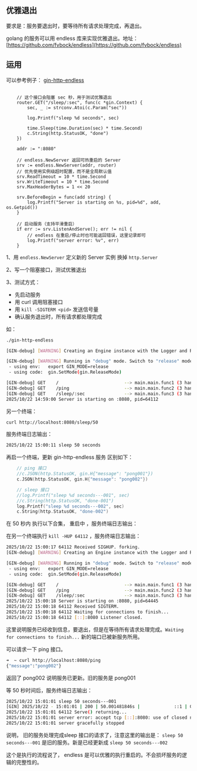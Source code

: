 
## 优雅退出

要求是：服务要退出时，要等待所有请求处理完成，再退出。

golang 的服务可以用 endless 库来实现优雅退出。地址：[https://github.com/fvbock/endless](https://github.com/fvbock/endless)

## 运用

可以参考例子： [gin-http-endless](./gin-http-endless/main.go)

```golang 

    // 这个接口会阻塞 sec 秒，用于测试优雅退出
	router.GET("/sleep/:sec", func(c *gin.Context) {
		sec, _ := strconv.Atoi(c.Param("sec"))

		log.Printf("sleep %d seconds", sec)

		time.Sleep(time.Duration(sec) * time.Second)
		c.String(http.StatusOK, "done")
	})

    addr := ":8080"

	// endless.NewServer 返回可热重启的 Server
	srv := endless.NewServer(addr, router)
	// 优先使用实例级超时配置，而不是全局默认值
	srv.ReadTimeout = 10 * time.Second
	srv.WriteTimeout = 10 * time.Second
	srv.MaxHeaderBytes = 1 << 20

	srv.BeforeBegin = func(add string) {
		log.Printf("Server is starting on %s, pid=%d", add, os.Getpid())
	}

	// 启动服务（支持平滑重启）
	if err := srv.ListenAndServe(); err != nil {
		// endless 在重启/停止时也可能返回错误，这里记录即可
		log.Printf("server error: %v", err)
	}

```

1、用 `endless.NewServer` 定义新的 Server 实例 换掉 `http.Server`

2、写一个阻塞接口，测试优雅退出

3、测试方式：

- 先启动服务
- 用 curl 调用阻塞接口
- 用 `kill -SIGTERM <pid>` 发送信号量
- 确认服务退出时，所有请求都处理完成

如： 

```sh 
./gin-http-endless

[GIN-debug] [WARNING] Creating an Engine instance with the Logger and Recovery middleware already attached.

[GIN-debug] [WARNING] Running in "debug" mode. Switch to "release" mode in production.
 - using env:	export GIN_MODE=release
 - using code:	gin.SetMode(gin.ReleaseMode)

[GIN-debug] GET    /                         --> main.main.func1 (3 handlers)
[GIN-debug] GET    /ping                     --> main.main.func2 (3 handlers)
[GIN-debug] GET    /sleep/:sec               --> main.main.func3 (3 handlers)
2025/10/22 14:59:00 Server is starting on :8080, pid=64112
```
另一个终端：

```sh
curl http://localhost:8080/sleep/50
```

服务终端日志输出：

```sh 
2025/10/22 15:00:11 sleep 50 seconds
```
再启一个终端，更新 gin-http-endless 服务
区别如下： 

```go
	// ping 接口
	//c.JSON(http.StatusOK, gin.H{"message": "pong001"})
	c.JSON(http.StatusOK, gin.H{"message": "pong002"})

	// sleep 接口
	//log.Printf("sleep %d seconds---001", sec)
	//c.String(http.StatusOK, "done-001")
	log.Printf("sleep %d seconds---002", sec)
	c.String(http.StatusOK, "done-002")

```

在 50 秒内 执行以下合集， 重启中 ，服务终端日志输出：

在另一个终端执行 `kill -HUP 64112` ，服务终端日志输出：
```sh 
2025/10/22 15:00:17 64112 Received SIGHUP. forking.
[GIN-debug] [WARNING] Creating an Engine instance with the Logger and Recovery middleware already attached.

[GIN-debug] [WARNING] Running in "debug" mode. Switch to "release" mode in production.
 - using env:	export GIN_MODE=release
 - using code:	gin.SetMode(gin.ReleaseMode)

[GIN-debug] GET    /                         --> main.main.func1 (3 handlers)
[GIN-debug] GET    /ping                     --> main.main.func2 (3 handlers)
[GIN-debug] GET    /sleep/:sec               --> main.main.func3 (3 handlers)
2025/10/22 15:00:18 Server is starting on :8080, pid=64445
2025/10/22 15:00:18 64112 Received SIGTERM.
2025/10/22 15:00:18 64112 Waiting for connections to finish...
2025/10/22 15:00:18 64112 [::]:8080 Listener closed.

```
这里说明服务已经收到信息，要退出，但是在等待所有请求处理完成。`Waiting for connections to finish...`
新的端口已被新服务所用。 

可以请求一下 ping 接口。

```sh 
➜  ~ curl http://localhost:8080/ping
{"message":"pong002"}
```
返回了 pong002 说明服务已更新。旧的服务是 pong001

等 50 秒时间后，服务终端日志输出：

```sh 
2025/10/22 15:01:01 sleep 50 seconds---001
[GIN] 2025/10/22 - 15:01:01 | 200 | 50.001481846s |             ::1 | GET      "/sleep/50"
2025/10/22 15:01:01 64112 Serve() returning...
2025/10/22 15:01:01 server error: accept tcp [::]:8080: use of closed network connection
2025/10/22 15:01:01 server gracefully stopped

```

说明， 旧的服务处理完成sleep 接口的请求了，注意这里的输出是： `sleep 50 seconds---001` 是旧的服务。新是已经更新成 `sleep 50 seconds---002`

这个是执行的流程说了， endless 是可以优雅的执行重启的。不会损坏服务的逻辑的完整性的。 




